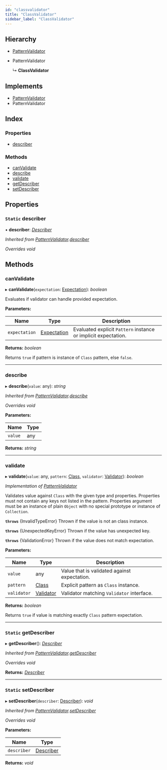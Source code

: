 ```yaml
---
id: "classvalidator"
title: "ClassValidator"
sidebar_label: "ClassValidator"
---
```


## Hierarchy

* [PatternValidator](patternvalidator.md)

* PatternValidator

  ↳ **ClassValidator**

## Implements

* [PatternValidator](../interfaces/types.patternvalidator.md)
* PatternValidator

## Index

### Properties

* [describer](classvalidator.md#static-describer)

### Methods

* [canValidate](classvalidator.md#canvalidate)
* [describe](classvalidator.md#describe)
* [validate](classvalidator.md#validate)
* [getDescriber](classvalidator.md#static-getdescriber)
* [setDescriber](classvalidator.md#static-setdescriber)

## Properties

### `Static` describer

▪ **describer**: *[Describer](../interfaces/types.describer.md)*

*Inherited from [PatternValidator](patternvalidator.md).[describer](patternvalidator.md#static-describer)*

*Overrides void*

## Methods

###  canValidate

▸ **canValidate**(`expectation`: [Expectation](../modules/types.md#expectation)): *boolean*

Evaluates if validator can handle provided expectation.

**Parameters:**

Name | Type | Description |
------ | ------ | ------ |
`expectation` | [Expectation](../modules/types.md#expectation) | Evaluated explicit `Pattern` instance or implicit expectation. |

**Returns:** *boolean*

Returns `true` if pattern is instance of `Class` pattern, else `false`.

___

###  describe

▸ **describe**(`value`: any): *string*

*Inherited from [PatternValidator](patternvalidator.md).[describe](patternvalidator.md#describe)*

*Overrides void*

**Parameters:**

Name | Type |
------ | ------ |
`value` | any |

**Returns:** *string*

___

###  validate

▸ **validate**(`value`: any, `pattern`: [Class](class.md), `validator`: [Validator](../interfaces/types.validator.md)): *boolean*

*Implementation of [PatternValidator](../interfaces/types.patternvalidator.md)*

Validates value against `Class` with the given type and properties.
Properties must not contain any keys not listed in the pattern.
Properties argument must be an instance of plain `Object` with no special
prototype or instance of `Collection`.

**`throws`** {InvalidTypeError}
Thrown if the value is not an class instance.

**`throws`** {UnexpectedKeyError}
Thrown if the value has unexpected key.

**`throws`** {ValidationError}
Thrown if the value does not match expectation.

**Parameters:**

Name | Type | Description |
------ | ------ | ------ |
`value` | any | Value that is validated against expectation. |
`pattern` | [Class](class.md) | Explicit pattern as `Class` instance. |
`validator` | [Validator](../interfaces/types.validator.md) | Validator matching `Validator` interface. |

**Returns:** *boolean*

Returns `true` if value is matching exactly `Class` pattern expectation.

___

### `Static` getDescriber

▸ **getDescriber**(): *[Describer](../interfaces/types.describer.md)*

*Inherited from [PatternValidator](patternvalidator.md).[getDescriber](patternvalidator.md#static-getdescriber)*

*Overrides void*

**Returns:** *[Describer](../interfaces/types.describer.md)*

___

### `Static` setDescriber

▸ **setDescriber**(`describer`: [Describer](../interfaces/types.describer.md)): *void*

*Inherited from [PatternValidator](patternvalidator.md).[setDescriber](patternvalidator.md#static-setdescriber)*

*Overrides void*

**Parameters:**

Name | Type |
------ | ------ |
`describer` | [Describer](../interfaces/types.describer.md) |

**Returns:** *void*
